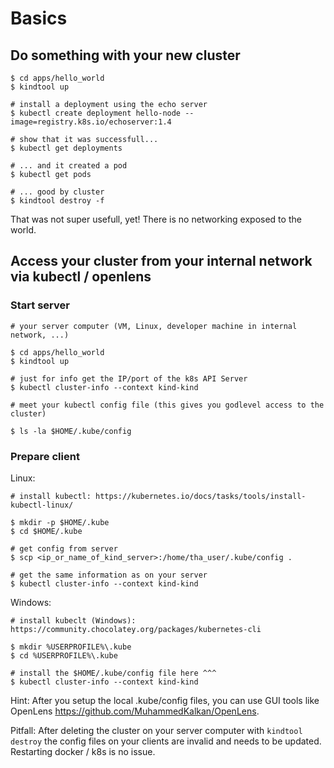 # Basics


## Do something with your new cluster

```
$ cd apps/hello_world
$ kindtool up

# install a deployment using the echo server
$ kubectl create deployment hello-node --image=registry.k8s.io/echoserver:1.4

# show that it was successfull...
$ kubectl get deployments

# ... and it created a pod
$ kubectl get pods

# ... good by cluster
$ kindtool destroy -f
```

That was not super usefull, yet! There is no networking exposed to the world.

## Access your cluster from your internal network via kubectl / openlens

### Start server

```
# your server computer (VM, Linux, developer machine in internal network, ...)

$ cd apps/hello_world
$ kindtool up

# just for info get the IP/port of the k8s API Server
$ kubectl cluster-info --context kind-kind

# meet your kubectl config file (this gives you godlevel access to the cluster)

$ ls -la $HOME/.kube/config
```

### Prepare client

Linux:

```
# install kubectl: https://kubernetes.io/docs/tasks/tools/install-kubectl-linux/

$ mkdir -p $HOME/.kube
$ cd $HOME/.kube

# get config from server
$ scp <ip_or_name_of_kind_server>:/home/tha_user/.kube/config .

# get the same information as on your server
$ kubectl cluster-info --context kind-kind
```


Windows:

```
# install kubeclt (Windows): https://community.chocolatey.org/packages/kubernetes-cli

$ mkdir %USERPROFILE%\.kube
$ cd %USERPROFILE%\.kube

# install the $HOME/.kube/config file here ^^^
$ kubectl cluster-info --context kind-kind
```

Hint: After you setup the local .kube/config files, you can use GUI tools like OpenLens <https://github.com/MuhammedKalkan/OpenLens>.

Pitfall: After deleting the cluster on your server computer with `kindtool destroy` the config files on your clients are invalid and needs to be updated. Restarting docker / k8s is no issue.

